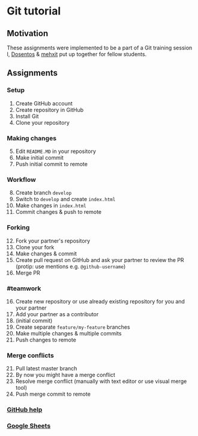 # Git tutorial

## Motivation

These assignments were implemented to be a part of a Git training session I, [Dosentos](https://github.com/Dosentos) & [mehxit](https://github.com/mehxit) put up together for fellow students.

## Assignments

### Setup

1. Create GitHub account
2. Create repository in GitHub
2. Install Git
4. Clone your repository

### Making changes

5. Edit `README.MD` in your repository
6. Make initial commit
7. Push initial commit to remote

### Workflow

8. Create branch `develop`
9. Switch to `develop` and create `index.html`
10. Make changes in `index.html`
11. Commit changes & push to remote

### Forking

12. Fork your partner's repository
13. Clone your fork
13. Make changes & commit
14. Create pull request on GitHub and ask your partner to review the PR (protip: use mentions e.g. `@github-username`)
15. Merge PR

### #teamwork

16. Create new repository or use already existing repository for you and your partner
17. Add your partner as a contributor
18. (initial commit)
18. Create separate `feature/my-feature` branches
19. Make multiple changes & multiple commits
20. Push changes to remote

### Merge conflicts

21. Pull latest master branch
22. By now you might have a merge conflict
23. Resolve merge conflict (manually with text editor or use visual merge tool)
24. Push merge commit to remote

### [GitHub help](https://help.github.com)
### [Google Sheets](https://docs.google.com/presentation/d/1joNqC9FE4hQgPqa0DmG20MsHl83ebWYgZa3iLEXzl1U/edit?usp=sharing)
